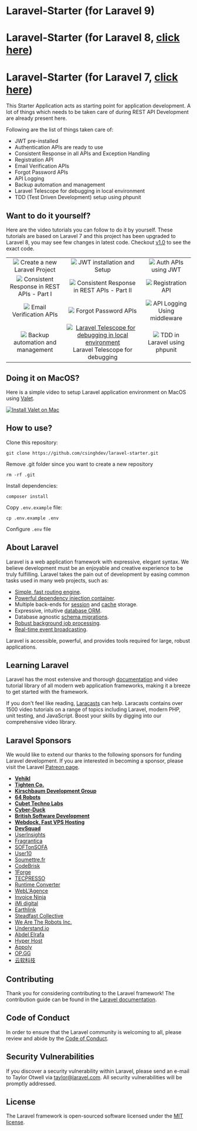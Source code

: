 # Laravel-Starter (for Laravel 9)
# Laravel-Starter (for Laravel 8, [click here](https://github.com/csinghdev/laravel-starter/tree/v2.0))
# Laravel-Starter (for Laravel 7, [click here](https://github.com/csinghdev/laravel-starter/tree/v1.0))
This Starter Application acts as starting point for application 
development. A lot of things which needs to be taken care of during REST API Development are already present here.

Following are the list of things taken care of:
- JWT pre-installed
- Authentication APIs are ready to use
- Consistent Response in all APIs and Exception Handling
- Registration API
- Email Verification APIs
- Forgot Password APIs
- API Logging
- Backup automation and management
- Laravel Telescope for debugging in local environment
- TDD (Test Driven Development) setup using phpunit

## Want to do it yourself?
Here are the video tutorials you can follow to do it by yourself. These tutorials are based on Laravel 7 and this project has been upgraded to Laravel 8, you may see few changes in latest code. Checkout [v1.0](https://github.com/csinghdev/laravel-starter/tree/v1.0) to see the exact code.

| | | |
|:-------------------------:|:-------------------------:|:-------------------------:|
|<a href="https://www.youtube.com/watch?v=MB2Dv1hqwJE"><img src="https://img.youtube.com/vi/MB2Dv1hqwJE/0.jpg"></a> Create a new Laravel Project|<a href="https://www.youtube.com/watch?v=40g0vEXOFrU"><img src="https://img.youtube.com/vi/40g0vEXOFrU/0.jpg"></a> JWT installation and Setup|<a href="https://www.youtube.com/watch?v=CKqRX9CBljU"><img src="https://img.youtube.com/vi/CKqRX9CBljU/0.jpg"></a> Auth APIs using JWT|
|<a href="https://www.youtube.com/watch?v=qNhD7DhSGzQ"><img src="https://img.youtube.com/vi/qNhD7DhSGzQ/0.jpg"></a> Consistent Response in REST APIs - Part I|<a href="https://www.youtube.com/watch?v=4BT4NtpZDLU"><img src="https://img.youtube.com/vi/4BT4NtpZDLU/0.jpg"></a> Consistent Response in REST APIs - Part II|<a alt="Consistent Response in REST APIs - Part II (Exception Handling)" href="https://www.youtube.com/watch?v=LChQQtdfSdY"><img src="https://img.youtube.com/vi/LChQQtdfSdY/0.jpg"></a> Registration API|
|<a href="https://www.youtube.com/watch?v=xIdFl155YvA"><img src="https://img.youtube.com/vi/xIdFl155YvA/0.jpg"></a> Email Verification APIs|<a href="https://www.youtube.com/watch?v=0FCkS-gqA_c"><img src="https://img.youtube.com/vi/0FCkS-gqA_c/0.jpg"></a> Forgot Password APIs|<a href="https://www.youtube.com/watch?v=zIHDOjz1SR4"><img src="https://img.youtube.com/vi/zIHDOjz1SR4/0.jpg"></a> API Logging Using middleware|
|<a href="https://www.youtube.com/watch?v=11ECvHYMfRY"><img src="https://img.youtube.com/vi/11ECvHYMfRY/0.jpg"></a> Backup automation and management|<a href="https://www.youtube.com/watch?v=gpfEaKr3y9Q"><img alt="Laravel Telescope for debugging in local environment" src="https://img.youtube.com/vi/gpfEaKr3y9Q/0.jpg"></a> Laravel Telescope for debugging|<a href="https://www.youtube.com/watch?v=G-OV9Eqsouk"><img src="https://img.youtube.com/vi/G-OV9Eqsouk/0.jpg"></a> TDD in Laravel using phpunit|


## Doing it on MacOS?
Here is a simple video to setup Laravel application environment on MacOS using [Valet](https://laravel.com/docs/7.x/valet#introduction).

[![Install Valet on Mac](https://img.youtube.com/vi/qN-QmeMm1vE/0.jpg)](https://www.youtube.com/watch?v=qN-QmeMm1vE)


How to use?
--

Clone this repository:

    git clone https://github.com/csinghdev/laravel-starter.git

Remove .git folder since you want to create a new repository

    rm -rf .git

Install dependencies:

    composer install
    
Copy ``.env.example`` file:

    cp .env.example .env

Configure ``.env`` file


## About Laravel

Laravel is a web application framework with expressive, elegant syntax. We believe development must be an enjoyable and creative experience to be truly fulfilling. Laravel takes the pain out of development by easing common tasks used in many web projects, such as:

- [Simple, fast routing engine](https://laravel.com/docs/routing).
- [Powerful dependency injection container](https://laravel.com/docs/container).
- Multiple back-ends for [session](https://laravel.com/docs/session) and [cache](https://laravel.com/docs/cache) storage.
- Expressive, intuitive [database ORM](https://laravel.com/docs/eloquent).
- Database agnostic [schema migrations](https://laravel.com/docs/migrations).
- [Robust background job processing](https://laravel.com/docs/queues).
- [Real-time event broadcasting](https://laravel.com/docs/broadcasting).

Laravel is accessible, powerful, and provides tools required for large, robust applications.

## Learning Laravel

Laravel has the most extensive and thorough [documentation](https://laravel.com/docs) and video tutorial library of all modern web application frameworks, making it a breeze to get started with the framework.

If you don't feel like reading, [Laracasts](https://laracasts.com) can help. Laracasts contains over 1500 video tutorials on a range of topics including Laravel, modern PHP, unit testing, and JavaScript. Boost your skills by digging into our comprehensive video library.

## Laravel Sponsors

We would like to extend our thanks to the following sponsors for funding Laravel development. If you are interested in becoming a sponsor, please visit the Laravel [Patreon page](https://patreon.com/taylorotwell).

- **[Vehikl](https://vehikl.com/)**
- **[Tighten Co.](https://tighten.co)**
- **[Kirschbaum Development Group](https://kirschbaumdevelopment.com)**
- **[64 Robots](https://64robots.com)**
- **[Cubet Techno Labs](https://cubettech.com)**
- **[Cyber-Duck](https://cyber-duck.co.uk)**
- **[British Software Development](https://www.britishsoftware.co)**
- **[Webdock, Fast VPS Hosting](https://www.webdock.io/en)**
- **[DevSquad](https://devsquad.com)**
- [UserInsights](https://userinsights.com)
- [Fragrantica](https://www.fragrantica.com)
- [SOFTonSOFA](https://softonsofa.com/)
- [User10](https://user10.com)
- [Soumettre.fr](https://soumettre.fr/)
- [CodeBrisk](https://codebrisk.com)
- [1Forge](https://1forge.com)
- [TECPRESSO](https://tecpresso.co.jp/)
- [Runtime Converter](http://runtimeconverter.com/)
- [WebL'Agence](https://weblagence.com/)
- [Invoice Ninja](https://www.invoiceninja.com)
- [iMi digital](https://www.imi-digital.de/)
- [Earthlink](https://www.earthlink.ro/)
- [Steadfast Collective](https://steadfastcollective.com/)
- [We Are The Robots Inc.](https://watr.mx/)
- [Understand.io](https://www.understand.io/)
- [Abdel Elrafa](https://abdelelrafa.com)
- [Hyper Host](https://hyper.host)
- [Appoly](https://www.appoly.co.uk)
- [OP.GG](https://op.gg)
- [云软科技](http://www.yunruan.ltd/)

## Contributing

Thank you for considering contributing to the Laravel framework! The contribution guide can be found in the [Laravel documentation](https://laravel.com/docs/contributions).

## Code of Conduct

In order to ensure that the Laravel community is welcoming to all, please review and abide by the [Code of Conduct](https://laravel.com/docs/contributions#code-of-conduct).

## Security Vulnerabilities

If you discover a security vulnerability within Laravel, please send an e-mail to Taylor Otwell via [taylor@laravel.com](mailto:taylor@laravel.com). All security vulnerabilities will be promptly addressed.

## License

The Laravel framework is open-sourced software licensed under the [MIT license](https://opensource.org/licenses/MIT).
